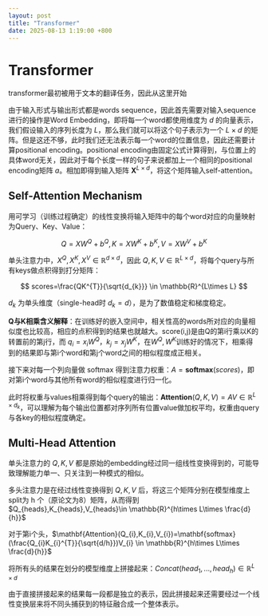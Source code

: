 ```yaml
---
layout: post
title: "Transformer"
date: 2025-08-13 1:19:00 +800
---
```

# Transformer

transformer最初被用于文本的翻译任务，因此从这里开始

由于输入形式与输出形式都是words sequence，因此首先需要对输入sequence进行的操作是Word Embedding，即将每一个word都使用维度为 $d$ 的向量表示，我们假设输入的序列长度为 $L$，那么我们就可以将这个句子表示为一个 $L\times d$ 的矩阵。但是这还不够，此时我们还无法表示每一个word的位置信息，因此还需要计算positional encoding。positional encoding由固定公式计算得到，与位置上的具体word无关，因此对于每个长度一样的句子来说都加上一个相同的positional encoding矩阵 $a$。相加即得到输入矩阵 $\mathbf{X}^{L\times d}$，将这个矩阵输入self-attention。

## Self-Attention Mechanism

用可学习（训练过程确定）的线性变换将输入矩阵中的每个word对应的向量映射为Query、Key、Value：

$$
Q=XW^{Q}+b^{Q}, K=XW^{K}+b^{K},V=XW^{V}+b^{K}
$$

单头注意力中，$X^{Q},X^{K},X^{V}\in \mathbb{R}^{d\times d}$，因此 $Q,K,V \in \mathbb{R}^{L\times d}$，将每个query与所有keys做点积得到打分矩阵：

$$
scores=\frac{QK^{T}}{\sqrt{d_{k}}} \in \mathbb{R}^{L\times L}
$$

$d_{k}$ 为单头维度（single-head时 $d_{k}=d$），是为了数值稳定和梯度稳定。

**Q与K相乘含义解释**：在训练好的嵌入空间中，相关性高的words所对应的向量相似度也比较高，相应的点积得到的结果也就越大。score(i,j)是由Q的第i行乘以K的转置前的第j行，而 $q_{i}=x_{i}W^{Q}$，$k_{j}=x_{j}W^{K}$，在$W^{Q},W^{K}$训练好的情况下，相乘得到的结果即与第i个word和第j个word之间的相似程度成正相关。

接下来对每一个列向量做 softmax 得到注意力权重：$A=\mathbf{softmax}(scores)$，即对第i个word与其他所有word的相似程度进行归一化。

此时将权重与values相乘得到每个query的输出：$\mathbf{Attention}(Q,K,V)=AV \in \mathbb{R}^{L\times d_{k}}$，可以理解为每个输出位置都对序列所有位置value做加权平均，权重由query与各key的相似程度确定。

## Multi-Head Attention

单头注意力的 $Q,K,V$ 都是原始的embedding经过同一组线性变换得到的，可能导致理解能力单一、只关注到一种模式的相似。

多头注意力是在经过线性变换得到 $Q,K,V$ 后，将这三个矩阵分别在模型维度上split为 h 个（原论文为8）矩阵，从而得到 $Q_{heads},K_{heads},V_{heads}\in \mathbb{R}^{h\times L\times \frac{d}{h}}$

对于第i个头，$\mathbf{Attention}(Q_{i},K_{i},V_{i})=\mathbf{softmax}(\frac{Q_{i}K_{i}^{T}}{\sqrt{d/h}})V_{i} \in \mathbb{R}^{h\times L\times \frac{d}{h}}$

将所有头的结果在划分的模型维度上拼接起来：$Concat(head_{1},...,head_{h})\in \mathbb{R}^{L\times d}$

由于直接拼接起来的结果每一段都是独立的表示，因此拼接起来还需要经过一个线性变换层来将不同头捕获到的特征融合成一个整体表示。
